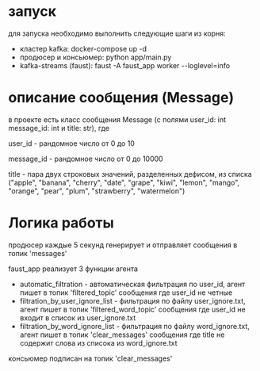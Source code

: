 # запуск
для запуска необходимо выполнить следующие шаги из корня:

* кластер kafka: docker-compose up -d
* продюсер и консьюмер: python app/main.py
* kafka-streams (faust): faust -A faust_app worker --loglevel=info

# описание сообщения (Message)
в проекте есть класс сообщения Message (с полями user_id: int message_id: int и title: str), где

user_id - рандомное число от 0 до 10

message_id - рандомное число от 0 до 10000

title - пара двух строковых значений, разделенных дефисом, из списка ("apple", "banana", "cherry", "date", "grape", "kiwi", "lemon", "mango", "orange", "pear", "plum", "strawberry", "watermelon")

# Логика работы
продюсер каждые 5 секунд генерирует и отправляет сообщения в топик 'messages'

faust_app реализует 3 функции агента
* automatic_filtration - автоматическая фильтрация по user_id, агент пишет в топик 'filtered_topic' сообщения где user_id не четные
* filtration_by_user_ignore_list - фильтрация по файлу user_ignore.txt, агент пишет в топик 'filtered_word_topic' сообщения где user_id не входит в список из user_ignore.txt
* filtration_by_word_ignore_list - фильтрация по файлу word_ignore.txt, агент пишет в топик 'clear_messages' сообщения где title не содержит слова из списока из word_ignore.txt

консьюмер подписан на топик 'clear_messages'
